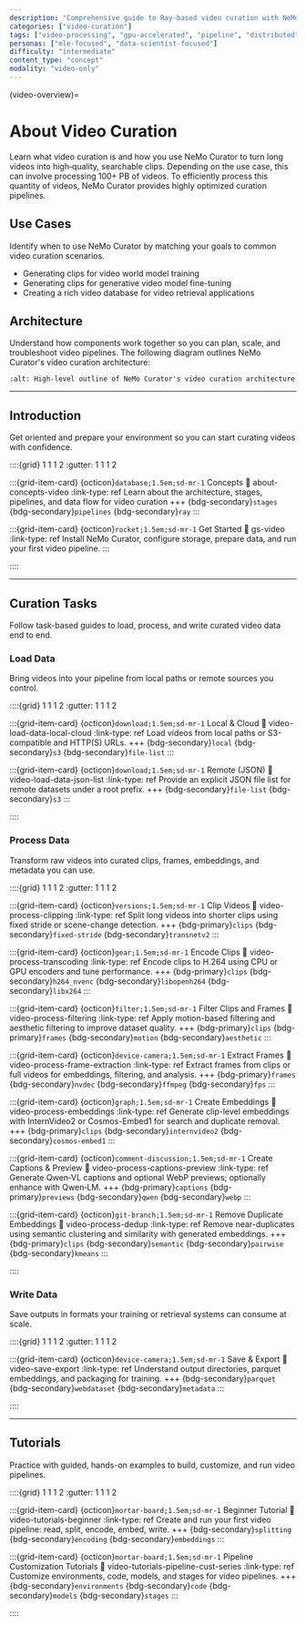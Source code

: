 ```yaml
---
description: "Comprehensive guide to Ray-based video curation with NeMo Curator including splitting and deduplication pipelines for large-scale processing"
categories: ["video-curation"]
tags: ["video-processing", "gpu-accelerated", "pipeline", "distributed", "ray", "splitting", "deduplication", "autoscaling"]
personas: ["mle-focused", "data-scientist-focused"]
difficulty: "intermediate"
content_type: "concept"
modality: "video-only"
---
```


(video-overview)=

# About Video Curation

Learn what video curation is and how you use NeMo Curator to turn long videos into high‑quality, searchable clips.
Depending on the use case, this can involve processing 100+ PB of videos.
To efficiently process this quantity of videos, NeMo Curator provides highly optimized curation pipelines.

## Use Cases

Identify when to use NeMo Curator by matching your goals to common video curation scenarios.

* Generating clips for video world model training
* Generating clips for generative video model fine-tuning
* Creating a rich video database for video retrieval applications

## Architecture

Understand how components work together so you can plan, scale, and troubleshoot video pipelines. The following diagram outlines NeMo Curator's video curation architecture:

```{image} ../about/concepts/video/_images/video-pipeline-diagram.png
:alt: High-level outline of NeMo Curator's video curation architecture
```

---

## Introduction

Get oriented and prepare your environment so you can start curating videos with confidence.

::::{grid} 1 1 1 2
:gutter: 1 1 1 2

:::{grid-item-card} {octicon}`database;1.5em;sd-mr-1` Concepts
:link: about-concepts-video
:link-type: ref
Learn about the architecture, stages, pipelines, and data flow for video curation
+++
{bdg-secondary}`stages`
{bdg-secondary}`pipelines`
{bdg-secondary}`ray`
:::

:::{grid-item-card} {octicon}`rocket;1.5em;sd-mr-1` Get Started
:link: gs-video
:link-type: ref
Install NeMo Curator, configure storage, prepare data, and run your first video pipeline.
:::

::::

---

## Curation Tasks

Follow task-based guides to load, process, and write curated video data end to end.

### Load Data

Bring videos into your pipeline from local paths or remote sources you control.

::::{grid} 1 1 1 2
:gutter: 1 1 1 2

:::{grid-item-card} {octicon}`download;1.5em;sd-mr-1` Local & Cloud
:link: video-load-data-local-cloud
:link-type: ref
Load videos from local paths or S3-compatible and HTTP(S) URLs.
+++
{bdg-secondary}`local`
{bdg-secondary}`s3`
{bdg-secondary}`file-list`
:::

:::{grid-item-card} {octicon}`download;1.5em;sd-mr-1` Remote (JSON)
:link: video-load-data-json-list
:link-type: ref
Provide an explicit JSON file list for remote datasets under a root prefix.
+++
{bdg-secondary}`file-list`
{bdg-secondary}`s3`
:::

::::

### Process Data

Transform raw videos into curated clips, frames, embeddings, and metadata you can use.

::::{grid} 1 1 1 2
:gutter: 1 1 1 2

:::{grid-item-card} {octicon}`versions;1.5em;sd-mr-1` Clip Videos
:link: video-process-clipping
:link-type: ref
Split long videos into shorter clips using fixed stride or scene-change detection.
+++
{bdg-primary}`clips`
{bdg-secondary}`fixed-stride`
{bdg-secondary}`transnetv2`
:::

:::{grid-item-card} {octicon}`gear;1.5em;sd-mr-1` Encode Clips
:link: video-process-transcoding
:link-type: ref
Encode clips to H.264 using CPU or GPU encoders and tune performance.
+++
{bdg-primary}`clips`
{bdg-secondary}`h264_nvenc`
{bdg-secondary}`libopenh264`
{bdg-secondary}`libx264`
:::

:::{grid-item-card} {octicon}`filter;1.5em;sd-mr-1` Filter Clips and Frames
:link: video-process-filtering
:link-type: ref
Apply motion-based filtering and aesthetic filtering to improve dataset quality.
+++
{bdg-primary}`clips`
{bdg-primary}`frames`
{bdg-secondary}`motion`
{bdg-secondary}`aesthetic`
:::

:::{grid-item-card} {octicon}`device-camera;1.5em;sd-mr-1` Extract Frames
:link: video-process-frame-extraction
:link-type: ref
Extract frames from clips or full videos for embeddings, filtering, and analysis.
+++
{bdg-primary}`frames`
{bdg-secondary}`nvdec`
{bdg-secondary}`ffmpeg`
{bdg-secondary}`fps`
:::

:::{grid-item-card} {octicon}`graph;1.5em;sd-mr-1` Create Embeddings
:link: video-process-embeddings
:link-type: ref
Generate clip-level embeddings with InternVideo2 or Cosmos-Embed1 for search and duplicate removal.
+++
{bdg-primary}`clips`
{bdg-secondary}`internvideo2`
{bdg-secondary}`cosmos-embed1`
:::

:::{grid-item-card} {octicon}`comment-discussion;1.5em;sd-mr-1` Create Captions & Preview
:link: video-process-captions-preview
:link-type: ref
Generate Qwen‑VL captions and optional WebP previews; optionally enhance with Qwen‑LM.
+++
{bdg-primary}`captions`
{bdg-primary}`previews`
{bdg-secondary}`qwen`
{bdg-secondary}`webp`
:::

:::{grid-item-card} {octicon}`git-branch;1.5em;sd-mr-1` Remove Duplicate Embeddings
:link: video-process-dedup
:link-type: ref
Remove near-duplicates using semantic clustering and similarity with generated embeddings.
+++
{bdg-primary}`clips`
{bdg-secondary}`semantic`
{bdg-secondary}`pairwise`
{bdg-secondary}`kmeans`
:::

::::

### Write Data

Save outputs in formats your training or retrieval systems can consume at scale.

::::{grid} 1 1 1 2
:gutter: 1 1 1 2

:::{grid-item-card} {octicon}`device-camera;1.5em;sd-mr-1` Save & Export
:link: video-save-export
:link-type: ref
Understand output directories, parquet embeddings, and packaging for training.
+++
{bdg-secondary}`parquet`
{bdg-secondary}`webdataset`
{bdg-secondary}`metadata`
:::

::::

---

## Tutorials

Practice with guided, hands-on examples to build, customize, and run video pipelines.

::::{grid} 1 1 1 2
:gutter: 1 1 1 2

:::{grid-item-card} {octicon}`mortar-board;1.5em;sd-mr-1` Beginner Tutorial
:link: video-tutorials-beginner
:link-type: ref
Create and run your first video pipeline: read, split, encode, embed, write.
+++
{bdg-secondary}`splitting`
{bdg-secondary}`encoding`
{bdg-secondary}`embeddings`
:::

:::{grid-item-card} {octicon}`mortar-board;1.5em;sd-mr-1` Pipeline Customization Tutorials
:link: video-tutorials-pipeline-cust-series
:link-type: ref
Customize environments, code, models, and stages for video pipelines.
+++
{bdg-secondary}`environments`
{bdg-secondary}`code`
{bdg-secondary}`models`
{bdg-secondary}`stages`
:::

::::
